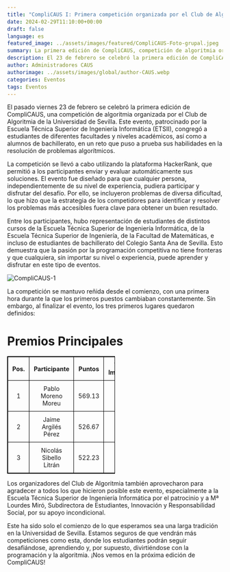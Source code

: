 ```yaml
---
title: "CompliCAUS I: Primera competición organizada por el Club de Algoritmia"
date: 2024-02-29T11:10:00+00:00
draft: false
language: es
featured_image: ../assets/images/featured/CompliCAUS-Foto-grupal.jpeg
summary: La primera edición de CompliCAUS, competición de algoritmia organizada por el Club de Algoritmia de la Universidad de Sevilla, reunió a estudiantes de diversas disciplinas y niveles para enfrentar un desafiante reto de resolución de problemas en la plataforma HackerRank.
description: El 23 de febrero se celebró la primera edición de CompliCAUS, una competición de algoritmia organizada por el Club de Algoritmia de la Universidad de Sevilla y patrocinada por la ETSII. El evento, realizado en HackerRank, reunió a estudiantes de distintas disciplinas y niveles para enfrentarse a retos algorítmicos. La competición fue intensa y mostró que la pasión por la programación trasciende niveles académicos. Agradecemos el apoyo de la ETSII y de Mª Lourdes Miró. Este es solo el comienzo de una prometedora tradición en la Universidad de Sevilla. ¡Nos vemos en la próxima edición!
author: Administradores CAUS
authorimage: ../assets/images/global/author-CAUS.webp
categories: Eventos
tags: Eventos
---
```


El pasado viernes 23 de febrero se celebró la primera edición de CompliCAUS, una competición de algoritmia organizada por el Club de Algoritmia de la Universidad de Sevilla. Este evento, patrocinado por la Escuela Técnica Superior de Ingeniería Informática (ETSII), congregó a estudiantes de diferentes facultades y niveles académicos, así como a alumnos de bachillerato, en un reto que puso a prueba sus habilidades en la resolución de problemas algorítmicos.

La competición se llevó a cabo utilizando la plataforma HackerRank, que permitió a los participantes enviar y evaluar automáticamente sus soluciones. El evento fue diseñado para que cualquier persona, independientemente de su nivel de experiencia, pudiera participar y disfrutar del desafío. Por ello, se incluyeron problemas de diversa dificultad, lo que hizo que la estrategia de los competidores para identificar y resolver los problemas más accesibles fuera clave para obtener un buen resultado.

Entre los participantes, hubo representación de estudiantes de distintos cursos de la Escuela Técnica Superior de Ingeniería Informática, de la Escuela Técnica Superior de Ingeniería, de la Facultad de Matemáticas, e incluso de estudiantes de bachillerato del Colegio Santa Ana de Sevilla. Esto demuestra que la pasión por la programación competitiva no tiene fronteras y que cualquiera, sin importar su nivel o experiencia, puede aprender y disfrutar en este tipo de eventos.


![CompliCAUS-1](CompliCAUS-I-1.jpg)


La competición se mantuvo reñida desde el comienzo, con una primera hora durante la que los primeros puestos cambiaban constantemente. Sin embargo, al finalizar el evento, los tres primeros lugares quedaron definidos:

<!-- - **Primer puesto:** Pablo Moreno Moreu
- **Segundo puesto:** Jaime Argilés Pérez
- **Tercer puesto:** Nicolás Sibello Litrán -->

# Premios Principales

| Pos. | Participante           | Puntos  | Ver Imagen                                                                 |
|------|------------------------|---------|----------------------------------------------------------------------------|
| 1    | Pablo Moreno Moreu      | 569.13  | <div style="display: flex; align-items: center; justify-content: center;"> <img src="camera-icon.png" alt="camera" class="camera" onclick="openModal('primer-lugar.jpg')"> </div> |
| 2    | Jaime Argilés Pérez     | 526.67  | <div style="display: flex; align-items: center; justify-content: center;"> <img src="camera-icon.png" alt="camera" class="camera" onclick="openModal('segundo-lugar.jpg')"> </div> |
| 3    | Nicolás Sibello Litrán  | 522.23  | <div style="display: flex; align-items: center; justify-content: center;"> <img src="camera-icon.png" alt="camera" class="camera" onclick="openModal('tercer-lugar.jpg')"> </div> |


<div id="myModal" class="modal">
    <div class="modal-content">
        <span class="close">&times;</span>
        <img id="modalImage" src="" alt="imagen del equipo">
    </div>
</div>

<script>
    // Obtener el modal
    var modal = document.getElementById("myModal");

    // Función para abrir el modal y cambiar la imagen
    function openModal(imageSrc) {
        var modalImage = document.getElementById("modalImage");
        modalImage.src = imageSrc;
        modal.style.display = "block";
    }

    // Obtener el elemento <span> que cierra el modal
    var span = document.getElementsByClassName("close")[0];

    // Cuando el usuario haga clic en <span> (x), cerrar el modal
    span.onclick = function() {
        modal.style.display = "none";
    }

    // Cuando el usuario haga clic fuera del modal, también se cierra
    window.onclick = function(event) {
        if (event.target == modal) {
            modal.style.display = "none";
        }
    }
</script>

<style>
    table {
        width: 50%;
        border-collapse: collapse;
    }
    table, th, td {
        border: 1px solid black;
    }
    th, td {
        padding: 10px;
        text-align: center;
    }
    /* Clase para la cámara: ajusta su tamaño a 20x20 píxeles */
    .camera {
        width: 20px;
        height: 20px;
    }
    .modal {
        display: none;
        position: fixed;
        z-index: 1;
        padding-top: 60px;
        left: 0;
        top: 0;
        width: 100%;
        height: 100%;
        background-color: rgba(0,0,0,0.4);
    }
    .modal-content {
        background-color: #fefefe;
        margin: auto;
        padding: 20px;
        border: 1px solid #888;
        width: 80%;
        max-width: 600px;
    }
    .close {
        color: #aaa;
        float: right;
        font-size: 28px;
        font-weight: bold;
    }
    .close:hover,
    .close:focus {
        color: black;
        text-decoration: none;
        cursor: pointer;
    }
    img {
        max-width: 100%;
        height: auto;
    }
</style>

Los organizadores del Club de Algoritmia también aprovecharon para agradecer a todos los que hicieron posible este evento, especialmente a la Escuela Técnica Superior de Ingeniería Informática por el patrocinio y a Mª Lourdes Miró, Subdirectora de Estudiantes, Innovación y Responsabilidad Social, por su apoyo incondicional.

Este ha sido solo el comienzo de lo que esperamos sea una larga tradición en la Universidad de Sevilla. Estamos seguros de que vendrán más competiciones como esta, donde los estudiantes podrán seguir desafiándose, aprendiendo y, por supuesto, divirtiéndose con la programación y la algoritmia. ¡Nos vemos en la próxima edición de CompliCAUS!





